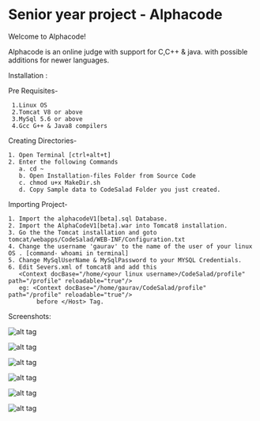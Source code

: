 # Senior year project - Alphacode

  Welcome to Alphacode!   


Alphacode is an online judge with support for C,C++ & java. with possible additions for newer languages.

Installation :
             
  Pre Requisites-
     
     1.Linux OS
     2.Tomcat V8 or above
     3.MySql 5.6 or above
     4.Gcc G++ & Java8 compilers
              
  Creating Directories-
    
    1. Open Terminal [ctrl+alt+t]
    2. Enter the following Commands
       a. cd ~
       b. Open Installation-files Folder from Source Code
       c. chmod u+x MakeDir.sh
       d. Copy Sample data to CodeSalad Folder you just created.
                 
  Importing Project-     
           
    1. Import the alphacodeV1[beta].sql Database.
    2. Import the AlphaCodeV1[beta].war into Tomcat8 installation.
    3. Go the the Tomcat installation and goto tomcat/webapps/CodeSalad/WEB-INF/Configuration.txt
    4. Change the username 'gaurav' to the name of the user of your linux OS . [command- whoami in terminal]
    5. Change MySqlUserName & MySqlPassword to your MYSQL Credentials.
    6. Edit Severs.xml of tomcat8 and add this
       <Context docBase="/home/<your linux username>/CodeSalad/profile" path="/profile" reloadable="true"/>
       eg: <Context docBase="/home/gaurav/CodeSalad/profile" path="/profile" reloadable="true"/>
            before </Host> Tag.
                  
Screenshots:

  ![alt tag](https://github.com/gauravat16/CodeSalad/blob/master/Screenshots/Screenshot%20(12).png)
            
  ![alt tag](https://github.com/gauravat16/CodeSalad/blob/master/Screenshots/Screenshot%20(8).png)
            
  ![alt tag](https://github.com/gauravat16/CodeSalad/blob/master/Screenshots/Screenshot%20(13).png)
      
  ![alt tag](https://github.com/gauravat16/CodeSalad/blob/master/Screenshots/Screenshot%20(14).png)
            
  ![alt tag](https://github.com/gauravat16/CodeSalad/blob/master/Screenshots/Screenshot%20(15).png)
            
  ![alt tag](https://github.com/gauravat16/CodeSalad/blob/master/Screenshots/Screenshot%20(16).png)
           
                
             
             
             

